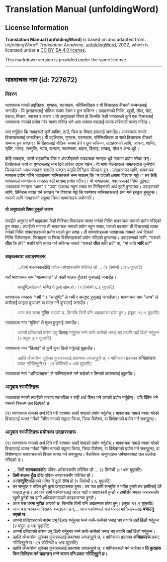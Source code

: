 # Translation Manual (unfoldingWord)

## License Information

**Translation Manual (unfoldingWord)** is based on and adapted from: _unfoldingWord® Translation Academy_, [unfoldingWord](https://unfoldingword.org/utw), 2022, which is licensed under a [CC BY-SA 4.0 license](https://creativecommons.org/licenses/by-sa/4.0/legalcode.en).

This markdown version is provided under the same license.



--------------------------------

## भाववाचक नाम (id: 727672)

### विवरण

भाववाचक नामले प्रवृत्तिहरू, गुणहरू, घटनाहरू, परिस्थितिहरू र यी विचारहरू बीचको सम्बन्धलाई जनाउँछ। यि कुराहरूलाई भौतिक रूपमा देख्‍न र छुन सकिन्‍न। उदाहरणको निम्ति, खुशी, तौल, चोट, एकता, मित्रता, स्वास्थ र कारण। यो अनुवादको विषय हो किनकि केही भाषाहरूले कुनै एक विचारलाई भाववाचक नामको प्रयोग गरेर व्यक्त गरिन्छ भने अरू भाषामा यसलाई फरक तरिकाले व्यक्त गरिन्छ।

याद गर्नुहोस कि नामहरूले कुनै व्यक्ति, ठाउँ, चिज वा विचार हरूलाई जनाउँछ। भाववाचक नामले विचारहरूलाई जनाउँछन्। यी प्रवृत्तिहरू, गुणहरू, घटनाहरू, परिस्थितिहरू वा साथै विचारहरू बीचको सम्बन्ध हुन सक्छन्। यिनीहरूलाई भौतिक रूपमा हेर्न र छुन सकिन्‍न, उदाहरणको लागि, आनन्द, शान्ति, सृष्टि, भलाइ, सन्तुष्टि, न्याय, सत्यता, स्वतन्त्रता, बदला, ढिलाइ, लम्बाइ, तौल र अन्य थुप्रै।

केहि भाषाहरु, जस्तै बाइबलीय ग्रीक र अंग्रजीहरूले भाववाचक नामहरु थुप्रै मात्रामा प्रयोग गरेका छन्। तिनीहरूले कार्य वा गुणहरूलाई नाम दिने तरिका प्रदान गर्छन्। यी भाषा बोल्नेहरूले नामहरूद्दारा कुनैपनि चिजहरूको अवधारणाहरू बताउँन सक्छन् यद्यपि तिनिहरू चीजहरू हुन्। उदाहरणका लागि, भाववाचक नामहरू प्रयोग गरिने भाषाहरूमा मानिसहरूले भन्‍न सक्छन् कि "म पापको क्षमामा विश्‍वास गर्छु।" तर केहि भाषाहरूले भाववाचक नामहरू बढी मात्रामा प्रयोग गर्दैनन्। यी भाषाहरूमा, वक्ताहरूको निम्ति दुईवटा भाववाचक नामहरू "क्षमा" र "पाप" उपलब्ध नहुन सक्छ तर तिनिहरूको अर्थ एउटै हुनसक्छ। उदाहरणको लागि, तिनिहरू व्यक्त गर्न सक्छन् "म विश्‍वास गर्छु कि परमेश्‍वर मानिसहरूलाई क्षमा गर्न इच्छुक हुनुहुन्छ।यसको लागि नामहरूको सट्टामा क्रिया वाक्यांशहरू प्रयोगगरि।

#### यो अनुवादको विषय हुनुको कारण

तपाईंले अनुवाद गर्ने बाइबलमा केही निश्‍चित विचारहरू व्यक्त गर्नको निम्ति भाववाचक नामको प्रयोग गरिएको हुन सक्छ। तपाईंको भाषामा ती भाववाचक नामको प्रयोग नहुन सक्छ, यसको बदलामा ती विचारलाई व्यक्त गर्नको निम्ति वाक्यांशहरूको प्रयोग भएको हुन सक्छ। ती वाक्यांशहरूमा भाववाचक नामको अर्थ दिनको निम्ति विशेषणहरू, क्रियाहरू वा क्रिया विशेषणहरूको प्रयोग गरिएको हुनसक्छ। उदाहरुणको लागि, "यसको **तौल** कि हो?" यसरि पनि व्यक्त गर्न सकिन्छ जस्तो "यसको **तौल** कति छ?" वा, "यो कति **भारि** छ?"

### बाइबलबाट उदाहरणहरू

> …तिमी **बाल्‍यकालदेखि** पवित्र\-धर्मशास्त्रसँग परिचित छौ … (२ तिमोथी ३:१५ युएलटि)

यहाँ भाववाचक नाम "बाल्यकाल" ले कोही बालक हुँदाको कुरालाई जनाउँछ।

> **सन्‍तुष्‍टि**सहितको **भक्ति** नै ठूलो **लाभ** हो। (१ तिमोथी ६:६ युएलटि)

भाववाचक नामहरू “धर्मी ” र “सन्तुष्टि” ले धर्मी र सन्तुष्ट हुनुलाई जनाउँछन्। भाववाचक नाम "लाभ" ले कसैलाई फाइदा पुर्‍याउने वा मदत गर्ने कुरालाई जनाउँछ।

> आज यस घरमा **मुक्ति** आएको छ, किनकि यिनी पनि अब्राहामका छोरा हुन्‌। (लूका १९:९ युएलटि)

भाववाचक नाम “मुक्ति” ले मुक्त हुनुलाई जनाउँछ।

> आफ्‍नो प्रतिज्ञाको बारेमा प्रभु **ढिलाइ** गर्नुहुन्‍छ भन्‍ने कसै\-कसैको भनाइ भए तापनि उहाँ ढिलो गर्नुहुन्‍न (२ पत्रुस ३:९ युएलटि)

भाववाचक नाम “ढिलाइ” ले कुनै कुरा ढिलो गर्नुलाई बुझाउँछ।

> उहाँले अँध्‍यारोमा लुकेका कुराहरूलाई प्रकाशमा ल्‍याउनुहुने छ, र मानिसका हृदयका **अभिप्रायहरू** प्रकट गरिदिनुहुने छ। (१ कोरिन्थी ४:५ख युएलटि)

भाववाचक नाम “अभिप्रायहरू” ले मानिसहरूले गर्न चाहेको र तिनको कारणलाई बुझाउँछ।

### अनुवाद रणनीतिहरू

भाववाचक नामले तपाईंको भाषामा स्वभाविक र सही अर्थ दिन्छ भने यसको प्रयोग गर्नुहोस्। यदि दिँदैन भने यसको विकल्प तल दिइएको छः

(१) भाववाचक नामको अर्थ दिने गरी वाक्यमा अर्को शब्दको प्रयोग गर्नुहोस्। भाववाचक नामले व्यक्त गरेको विचारलाई व्यक्त गर्नको निम्ति नामको सट्टामा क्रिया, क्रिया विशेषण, वा विशेषणको प्रयोग गर्न सक्‍नुहुन्छ।

### अनुवाद रणनीतिहरू प्रयोगका उदाहरणहरू

(१) भाववाचक नामको अर्थ दिने गरी वाक्यमा अर्को शब्दको प्रयोग गर्नुहोस्। भाववाचक नामले व्यक्त गरेको विचारलाई व्यक्त गर्नको निम्ति नामको सट्टामा क्रिया, क्रिया विशेषण, वा विशेषणको प्रयोग गर्न सक्‍नुहुन्छ, वा विशेषणद्दारा भाववाचकको विचार व्यक्त गर्न सक्नुहुन्छ। वैकल्पिक अनुवादहरू धर्मशास्त्रबाट तल उल्लेख गरिएको छ।

* … तिमी **बाल्‍यकाल**देखि पवित्र\-धर्मशास्‍त्रसँग परिचित छौ … (२ तिमोथी ३:१५क युएलटि)
* **तिमी बालक हुँदा** देखि पवित्र\-धर्मशास्‍त्रसँग परिचित छौ।
* तर**सन्‍तुष्‍टि**सहितको भक्ति नै ठूलो **लाभ** हो (१ तिमोथी ६:६ युएलटि)
* तर सन्‍तुष्‍ट र भक्ति हुने कुरा फाइदाजनक हुन्छ। तर जब हामी सन्तुष्टि र भक्ति हुन्छौ तब हामीलाई धेरै फाइदा हुन्छ। तर जब हामी परमेश्‍वरलाई आदर गर्छौ र आज्ञाकारी हुन्छौ र हामीसँग भएका कराहरूसँग खुशी हुन्छौ तब हामी अधिकतमरूपले फाइदाजनक हुन्छौ।
* आज यस घरमा **मुक्ति** आएको छ, किनकि यिनी पनि अब्राहमका छोरा हुन्। (लूका १९:९ युएलटि)
* आज यस घरका मानिसहरू बचाइएका छन्,… आज परमेश्‍वरले यस घरका मानिसहरूलाई **बचाउनु भएको छ**…
* आफ्‍नो प्रतिज्ञाहरुको बारेमा प्रभु ढिलाइ गर्नुहुन्‍छ भन्‍ने कसै\-कसैको भनाइ भए तापनि उहाँ **ढिलो** गर्नुहुन्‍न (२ पत्रुस ३:९क युएलटि)
* आफ्‍नो प्रतिज्ञाको बारेमा प्रभु ढिलो गर्नुहुन्‍छ भन्‍ने कसै\-कसैको भनाइ भए तापनि उहाँ ढिलो गर्नुहुन्‍न।
* उहाँले अँध्‍यारोमा लुकेका कुराहरूलाई प्रकाशमा ल्‍याउनुहुने छ, र मानिसका हृदयका **अभिप्रायहरू** प्रकट गरिदिनुहुने छ। (१ कोरिन्थी ४:५ख युएलटि)
* उहाँले अँध्‍यारोमा लुकेका कुराहरूलाई प्रकाशमा ल्‍याउनुहुने छ, र मानिसहरूले गर्न चाहेका र **ति कुराहरू किन तिनिहरू गर्न चाहन्छन् भन्‍ने कारण पनि प्रकट गरिदिनुहुने छ।**


